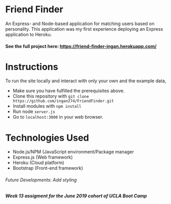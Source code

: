 # Friend Finder
An Express- and Node-based application for matching users based on personality. This application was my first experience deploying an Express application to Heroku.<br>
 #### See the full project here:  https://friend-finder-ingan.herokuapp.com/ 

# Instructions
To run the site locally and interact with only your own and the example data,

* Make sure you have fulfilled the prerequisites above.
* Clone this repository with `git clone https://github.com/ingan274/FriendFinder.git`
* Install modules with `npm install`
* Run node `server.js`
* Go to `localhost:3000` in your web browser.

# Technologies Used
* Node.js/NPM (JavaScript environment/Package manager
* Express.js (Web framework)
* Heroku (Cloud platform)
* Bootstrap (Front-end framework)
###### Future Developments: Add styling

##### Week 13 assigment for the June 2019 cohort of UCLA Boot Camp
